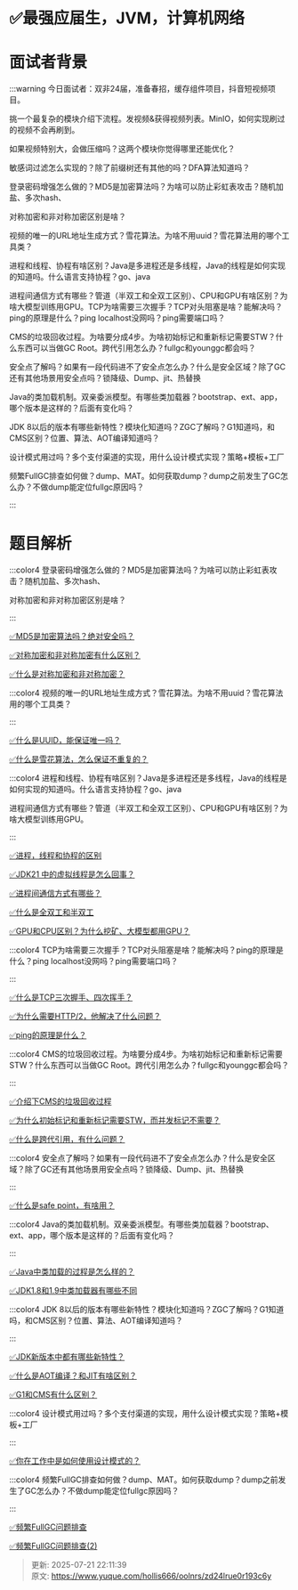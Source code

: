 # ✅最强应届生，JVM，计算机网络

# 面试者背景


:::warning
今日面试者：双非24届，准备春招，缓存组件项目，抖音短视频项目。

挑一个最复杂的模块介绍下流程。发视频&获得视频列表。MinIO，如何实现刷过的视频不会再刷到。

如果视频特别大，会做压缩吗？这两个模块你觉得哪里还能优化？

敏感词过滤怎么实现的？除了前缀树还有其他的吗？DFA算法知道吗？

登录密码增强怎么做的？MD5是加密算法吗？为啥可以防止彩虹表攻击？随机加盐、多次hash、

对称加密和非对称加密区别是啥？

视频的唯一的URL地址生成方式？雪花算法。为啥不用uuid？雪花算法用的哪个工具类？

进程和线程、协程有啥区别？Java是多进程还是多线程，Java的线程是如何实现的知道吗。什么语言支持协程？go、java

进程间通信方式有哪些？管道（半双工和全双工区别）、CPU和GPU有啥区别？为啥大模型训练用GPU。TCP为啥需要三次握手？TCP对头阻塞是啥？能解决吗？ping的原理是什么？ping localhost没网吗？ping需要端口吗？

CMS的垃圾回收过程。为啥要分成4步。为啥初始标记和重新标记需要STW？什么东西可以当做GC Root。跨代引用怎么办？fullgc和younggc都会吗？

安全点了解吗？如果有一段代码进不了安全点怎么办？什么是安全区域？除了GC还有其他场景用安全点吗？锁降级、Dump、jit、热替换

Java的类加载机制。双亲委派模型。有哪些类加载器？bootstrap、ext、app，哪个版本是这样的？后面有变化吗？

JDK 8以后的版本有哪些新特性？模块化知道吗？ZGC了解吗？G1知道吗，和CMS区别？位置、算法、AOT编译知道吗？

设计模式用过吗？多个支付渠道的实现，用什么设计模式实现？策略+模板+工厂

频繁FullGC排查如何做？dump、MAT。如何获取dump？dump之前发生了GC怎么办？不做dump能定位fullgc原因吗？

:::

# 题目解析


:::color4
登录密码增强怎么做的？MD5是加密算法吗？为啥可以防止彩虹表攻击？随机加盐、多次hash、

对称加密和非对称加密区别是啥？

:::



[✅MD5是加密算法吗？绝对安全吗？](https://www.yuque.com/hollis666/oolnrs/nmo3mutxsll6ch8s)



[✅对称加密和非对称加密有什么区别？](https://www.yuque.com/hollis666/oolnrs/reb5c7)



[✅什么是对称加密和非对称加密？](https://www.yuque.com/hollis666/oolnrs/oq72da9rrpyt34g8)

:::color4
视频的唯一的URL地址生成方式？雪花算法。为啥不用uuid？雪花算法用的哪个工具类？

:::



[✅什么是UUID，能保证唯一吗？](https://www.yuque.com/hollis666/oolnrs/pi2zfc9ykug141im)



[✅什么是雪花算法，怎么保证不重复的？](https://www.yuque.com/hollis666/oolnrs/rsocc4sd7v9i0pvc)





:::color4
进程和线程、协程有啥区别？Java是多进程还是多线程，Java的线程是如何实现的知道吗。什么语言支持协程？go、java

进程间通信方式有哪些？管道（半双工和全双工区别）、CPU和GPU有啥区别？为啥大模型训练用GPU。

:::



[✅进程，线程和协程的区别](https://www.yuque.com/hollis666/oolnrs/gnieul)



[✅JDK21 中的虚拟线程是怎么回事？](https://www.yuque.com/hollis666/oolnrs/ac1a0q)



[✅进程间通信方式有哪些？](https://www.yuque.com/hollis666/oolnrs/yrgn3o0q1t1t0ph8)



[✅什么是全双工和半双工](https://www.yuque.com/hollis666/oolnrs/mnq17i)



[✅GPU和CPU区别？为什么挖矿、大模型都用GPU？](https://www.yuque.com/hollis666/oolnrs/dgu1mwxhton2npoi)





:::color4
TCP为啥需要三次握手？TCP对头阻塞是啥？能解决吗？ping的原理是什么？ping localhost没网吗？ping需要端口吗？

:::



[✅什么是TCP三次握手、四次挥手？](https://www.yuque.com/hollis666/oolnrs/gbsihwp8q22wc3cn)



[✅为什么需要HTTP/2，他解决了什么问题？](https://www.yuque.com/hollis666/oolnrs/hiqe1d)



[✅ping的原理是什么？](https://www.yuque.com/hollis666/oolnrs/ivry7a)



:::color4
CMS的垃圾回收过程。为啥要分成4步。为啥初始标记和重新标记需要STW？什么东西可以当做GC Root。跨代引用怎么办？fullgc和younggc都会吗？

:::



[✅介绍下CMS的垃圾回收过程](https://www.yuque.com/hollis666/oolnrs/lh75qbvh58o6xv8s)



[✅为什么初始标记和重新标记需要STW，而并发标记不需要？](https://www.yuque.com/hollis666/oolnrs/acz9pk5h7waamrbe)



[✅什么是跨代引用，有什么问题？](https://www.yuque.com/hollis666/oolnrs/efipfg3pgg4puux2)



:::color4
安全点了解吗？如果有一段代码进不了安全点怎么办？什么是安全区域？除了GC还有其他场景用安全点吗？锁降级、Dump、jit、热替换

:::



[✅什么是safe point，有啥用？](https://www.yuque.com/hollis666/oolnrs/rpclpg5ag63bkyyq)



:::color4
Java的类加载机制。双亲委派模型。有哪些类加载器？bootstrap、ext、app，哪个版本是这样的？后面有变化吗？

:::



[✅Java中类加载的过程是怎么样的？](https://www.yuque.com/hollis666/oolnrs/tuikxhaa2urq32ds)



[✅JDK1.8和1.9中类加载器有哪些不同](https://www.yuque.com/hollis666/oolnrs/mla5wg5f3xwifa1d)





:::color4
JDK 8以后的版本有哪些新特性？模块化知道吗？ZGC了解吗？G1知道吗，和CMS区别？位置、算法、AOT编译知道吗？

:::



[✅JDK新版本中都有哪些新特性？](https://www.yuque.com/hollis666/oolnrs/htgm9p3vbpx85p6n)



[✅什么是AOT编译？和JIT有啥区别？](https://www.yuque.com/hollis666/oolnrs/cy5i6guhszisviks)



[✅G1和CMS有什么区别？](https://www.yuque.com/hollis666/oolnrs/gkhirkk70lc2zz8z)





:::color4
设计模式用过吗？多个支付渠道的实现，用什么设计模式实现？策略+模板+工厂

:::



[✅你在工作中是如何使用设计模式的？](https://www.yuque.com/hollis666/oolnrs/kzq0dwtbtgps9oe1)





:::color4
频繁FullGC排查如何做？dump、MAT。如何获取dump？dump之前发生了GC怎么办？不做dump能定位fullgc原因吗？

:::



[✅频繁FullGC问题排查](https://www.yuque.com/hollis666/oolnrs/iocmzc)



[✅频繁FullGC问题排查(2)](https://www.yuque.com/hollis666/oolnrs/zpkzwgx4o9g89s8x)







> 更新: 2025-07-21 22:11:39  
> 原文: <https://www.yuque.com/hollis666/oolnrs/zd24lrue0r193c6y>